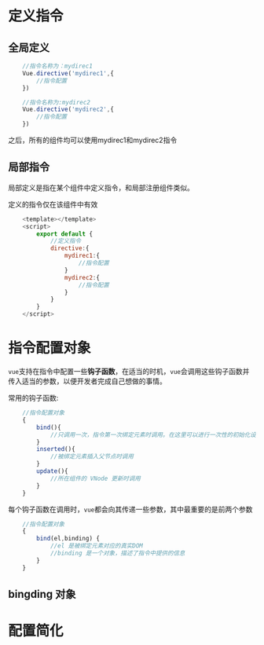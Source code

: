# 定义指令

## 全局定义

```js
    //指令名称为：mydirec1
    Vue.directive('mydirec1',{
        //指令配置
    })

    //指令名称为:mydirec2
    Vue.directive('mydirec2',{
        //指令配置
    })
```

之后，所有的组件均可以使用mydirec1和mydirec2指令


## 局部指令

局部定义是指在某个组件中定义指令，和局部注册组件类似。

定义的指令仅在该组件中有效
```js
    <template></template>
    <script>
        export default {
            //定义指令
            directive:{
                mydirec1:{
                    //指令配置
                }
                mydirec2:{
                    //指令配置
                }
            }
        }
    </script>
```


# 指令配置对象

`vue`支持在指令中配置一些**钩子函数**，在适当的时机，`vue`会调用这些钩子函数并传入适当的参数，以便开发者完成自己想做的事情。

常用的钩子函数:
```js
    //指令配置对象
    {
        bind(){
            //只调用一次，指令第一次绑定元素时调用。在这里可以进行一次性的初始化设置
        }
        inserted(){
            //被绑定元素插入父节点时调用
        }
        update(){
            //所在组件的 VNode 更新时调用
        }
    }
```

每个钩子函数在调用时，`vue`都会向其传递一些参数，其中最重要的是前两个参数
```js
    //指令配置对象
    {
        bind(el,binding) {
            //el 是被绑定元素对应的真实DOM
            //binding 是一个对象，描述了指令中提供的信息
        }
    }
```

## bingding 对象

# 配置简化

